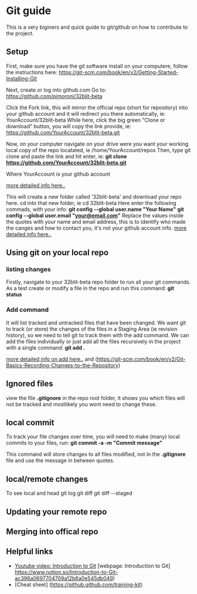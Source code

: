 # Git guide

This is a very biginers and quick guide to git/github on how to contribute to the project.

## Setup
First, make sure you have the git software install on your computere, follow the instructions here: https://git-scm.com/book/en/v2/Getting-Started-Installing-Git

Next, create or log into github.com
Go to: https://github.com/pimoroni/32blit-beta

Click the Fork link, this will mirror the official repo (short for repository) into your github account and it will redirect you there automatically, ie: YourAccount/32blit-beta
While here, click the big green "Clone or download" button, you will copy the link provide, ie: https://github.com/YourAccount/32blit-beta.git

Now, on your computer navigate on your drive were you want your working local copy of the repo locatated, ie /home/YourAccount/repos
Then, type git clone and paste the link and hit enter, ie:
**git clone https://github.com/YourAccount/32blit-beta.git**

Where YourAccount is your github account

[more detailed info here..](https://git-scm.com/book/en/v2/Git-Basics-Getting-a-Git-Repository)


This will create a new folder called '32blit-beta' and download your repo here.
cd into that new folder, ie cd 32blit-beta
Here enter the following commads, with your info:
**git config --global user.name "Your Name"**
**git config --global user.email "your@email.com"**
Replace the values inside the quotes with your name and email address, this is to identify who made the canges and how to contact you, it's not your github account info.
[more detailed info here..](https://git-scm.com/book/en/v2/Getting-Started-First-Time-Git-Setup)

## Using git on your local repo

### listing changes
Firstly, navigate to your 32blit-beta repo folder to run all your git commands.
As a test create or modify a file in the repo and run this command:
**git status**

### Add command
It will list tracked and untracked files that have been changed.
We want git to track (or store) the changes of the files in a Staging Area (ie revision history), so we need to tell git to track them with the add command.
We can add the files individually or just add all the files recursively in the project with a single command:
**git add .**


[more detailed info on add here..](https://git-scm.com/book/en/v2/Getting-Started-Getting-Help) and (https://git-scm.com/book/en/v2/Git-Basics-Recording-Changes-to-the-Repository)


## Ignored files
view the file **.gitignore** in the repo root folder, it shows you which files will not be tracked and mostlikely you wont need to change these.


## local commit
To track your file changes over time, you will need to make (many) local commits to your files, run:
**git commit -a -m "Commit message"**

This command will store changes to all files modified, not in the **.gitignore** file and use the message in between quotes.

## local/remote changes
To see local and head
git log
git diff 
git diff --staged
## Updating your remote repo

## Merging into offical repo


## Helpful links
* [Youtube video: Introduction to Git](https://www.youtube.com/watch?v=USjZcfj8yxE) [webpage: Introduction to Git] https://www.notion.so/Introduction-to-Git-ac396a0697704709a12b6a0e545db049) 
* [Cheat sheet] (https://github.github.com/training-kit)

